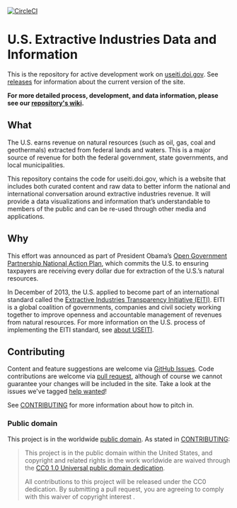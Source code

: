 [![CircleCI](https://circleci.com/gh/18F/doi-extractives-data/tree/dev.svg?style=svg)](https://circleci.com/gh/18F/doi-extractives-data/tree/dev)

# U.S. Extractive Industries Data and Information

This is the repository for active development work on [useiti.doi.gov](https://useiti.doi.gov). See [releases](https://github.com/18F/doi-extractives-data/releases) for information about the current version of the site.

**For more detailed process, development, and data information, please see our [repository's wiki](https://github.com/18F/doi-extractives-data/wiki).**

## What

The U.S. earns revenue on natural resources (such as oil, gas, coal and geothermals) extracted from federal lands and waters. This is a major source of revenue for both the federal government, state governments, and local municipalities.

This repository contains the code for useiti.doi.gov, which is a website that includes both curated content and raw data to better inform the national and international conversation around extractive industries revenue. It will provide a data visualizations and information that’s  understandable to members of the public and can be re-used through other media and applications.

## Why

This effort was announced as part of President Obama’s [Open Government Partnership National Action Plan](https://obamawhitehouse.archives.gov/blog/2013/12/06/united-states-releases-its-second-open-government-national-action-plan), which commits the U.S. to ensuring taxpayers are receiving every dollar due for extraction of the U.S.’s natural resources.

In December of 2013, the U.S. applied to become part of an international standard called the [Extractive Industries Transparency Initiative (EITI)](http://www.eiti.org/). EITI is a global coalition of governments, companies and civil society working together to improve openness and accountable management of revenues from natural resources. For more information on the U.S. process of implementing the EITI standard, see [about USEITI](https://useiti.doi.gov/about/).

## Contributing
Content and feature suggestions are welcome via [GitHub Issues](https://github.com/18F/doi-extractives-data/issues). Code contributions are welcome via [pull request](https://help.github.com/articles/using-pull-requests/), although of course we cannot guarantee your changes will be included in the site. Take a look at the issues we've tagged [help wanted](https://github.com/18F/doi-extractives-data/issues?q=is%3Aopen+is%3Aissue+label%3A%22help+wanted%22)!

See [CONTRIBUTING](CONTRIBUTING.md) for more information about how to pitch in.

### Public domain

This project is in the worldwide [public domain](LICENSE.md). As stated in [CONTRIBUTING](CONTRIBUTING.md):

> This project is in the public domain within the United States, and copyright and related rights in the work worldwide are waived through the [CC0 1.0 Universal public domain dedication](https://creativecommons.org/publicdomain/zero/1.0/).
>
> All contributions to this project will be released under the CC0 dedication. By submitting a pull request, you are agreeing to comply with this waiver of copyright interest .

[Ruby]: https://www.ruby-lang.org/en/
[Jekyll]: http://jekyllrb.com/
[Node]: https://nodejs.org/en/
